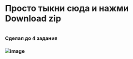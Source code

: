 <h1>Просто тыкни сюда и нажми Download zip<h1>
<h3>Сделал до 4 задания<h3>

![image](https://user-images.githubusercontent.com/49044115/198725098-b38ea94b-6c30-4591-8103-5ef7d5ebd80c.png)
